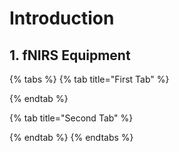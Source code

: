 # Introduction

## 

## 1. fNIRS Equipment

{% tabs %}
{% tab title="First Tab" %}

{% endtab %}

{% tab title="Second Tab" %}

{% endtab %}
{% endtabs %}





